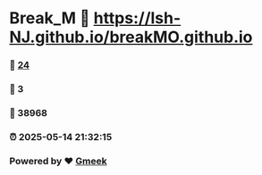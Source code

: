 # Break_M :link: https://lsh-NJ.github.io/breakMO.github.io 
### :page_facing_up: [24](https://lsh-NJ.github.io/breakMO.github.io/tag.html) 
### :speech_balloon: 3 
### :hibiscus: 38968 
### :alarm_clock: 2025-05-14 21:32:15 
### Powered by :heart: [Gmeek](https://github.com/Meekdai/Gmeek)
